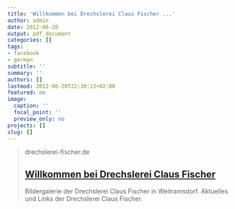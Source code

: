 ```yaml
---
title: 'Willkommen bei Drechslerei Claus Fischer ...'
author: admin
date: 2012-06-20
output: pdf_document
categories: []
tags:
- facebook
- german
subtitle: ''
summary: ''
authors: []
lastmod: 2012-06-20T22:30:13+02:00
featured: no
image:
  caption: ''
  focal_point: ''
  preview_only: no
projects: []
slug: []
---
```


> drechslerei-fischer.de
> ## [Willkommen bei Drechslerei Claus Fischer](http://www.drechslerei-fischer.de/)
>
>Bildergalerie der Drechslerei Claus Fischer in Weitramsdorf. Aktuelles und Links der Drechslerei Claus Fischer.

